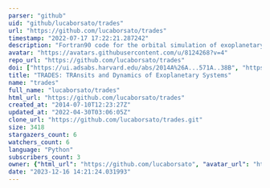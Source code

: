 ```yaml
---
parser: "github"
uid: "github/lucaborsato/trades"
url: "https://github.com/lucaborsato/trades"
timestamp: "2022-07-17 17:22:21.287242"
description: "Fortran90 code for the orbital simulation of exoplanetary system with simultaneous fit of Transit Times and Radial Velocities. "
avatar: "https://avatars.githubusercontent.com/u/8124268?v=4"
repo_url: "https://github.com/lucaborsato/trades"
doi: ["https://ui.adsabs.harvard.edu/abs/2014A%26A...571A..38B", "https://ui.adsabs.harvard.edu/abs/2016ascl.soft01001B/abstract"]
title: "TRADES: TRAnsits and Dynamics of Exoplanetary Systems"
name: "trades"
full_name: "lucaborsato/trades"
html_url: "https://github.com/lucaborsato/trades"
created_at: "2014-07-10T12:23:27Z"
updated_at: "2022-04-30T03:06:05Z"
clone_url: "https://github.com/lucaborsato/trades.git"
size: 3418
stargazers_count: 6
watchers_count: 6
language: "Python"
subscribers_count: 3
owner: {"html_url": "https://github.com/lucaborsato", "avatar_url": "https://avatars.githubusercontent.com/u/8124268?v=4", "login": "lucaborsato", "type": "User"}
date: "2023-12-16 14:21:24.031993"
---
```

